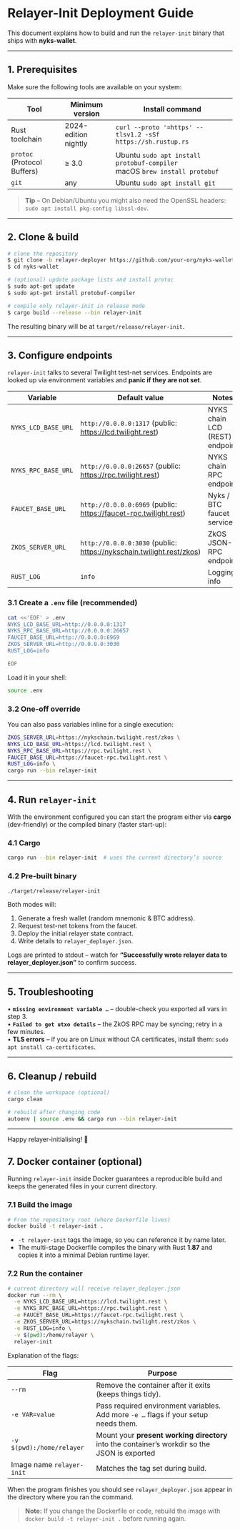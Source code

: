 # Relayer-Init Deployment Guide

This document explains how to build and run the `relayer-init` binary that ships with **nyks-wallet**.

---

## 1. Prerequisites

Make sure the following tools are available on your system:

| Tool                        | Minimum version      | Install command                                                               |
| --------------------------- | -------------------- | ----------------------------------------------------------------------------- |
| Rust toolchain              | 2024-edition nightly | `curl --proto '=https' --tlsv1.2 -sSf https://sh.rustup.rs`                   |
| `protoc` (Protocol Buffers) | ≥ 3.0                | Ubuntu `sudo apt install protobuf-compiler`<br/>macOS `brew install protobuf` |
| `git`                       | any                  | Ubuntu `sudo apt install git`                                                 |

> **Tip** – On Debian/Ubuntu you might also need the OpenSSL headers: `sudo apt install pkg-config libssl-dev`.

---

## 2. Clone & build

```bash
# clone the repository
$ git clone -b relayer-deployer https://github.com/your-org/nyks-wallet.git
$ cd nyks-wallet

# (optional) update package lists and install protoc
$ sudo apt-get update
$ sudo apt-get install protobuf-compiler

# compile only relayer-init in release mode
$ cargo build --release --bin relayer-init
```

The resulting binary will be at `target/release/relayer-init`.

---

## 3. Configure endpoints

`relayer-init` talks to several Twilight test-net services. Endpoints are looked up via environment variables and **panic if they are not set**.

| Variable            | Default value                                                        | Notes                          |
| ------------------- | -------------------------------------------------------------------- | ------------------------------ |
| `NYKS_LCD_BASE_URL` | `http://0.0.0.0:1317` (public: https://lcd.twilight.rest)            | NYKS chain LCD (REST) endpoint |
| `NYKS_RPC_BASE_URL` | `http://0.0.0.0:26657` (public: https://rpc.twilight.rest)           | NYKS chain RPC endpoint        |
| `FAUCET_BASE_URL`   | `http://0.0.0.0:6969` (public: https://faucet-rpc.twilight.rest)     | Nyks / BTC faucet services     |
| `ZKOS_SERVER_URL`   | `http://0.0.0.0:3030` (public: https://nykschain.twilight.rest/zkos) | ZkOS JSON-RPC endpoint         |
| `RUST_LOG`          | `info`                                                               | Logging info                   |

### 3.1 Create a `.env` file (recommended)

```bash
cat <<'EOF' > .env
NYKS_LCD_BASE_URL=http://0.0.0.0:1317
NYKS_RPC_BASE_URL=http://0.0.0.0:26657
FAUCET_BASE_URL=http://0.0.0.0:6969
ZKOS_SERVER_URL=http://0.0.0.0:3030
RUST_LOG=info

EOF
```

Load it in your shell:

```bash
source .env
```

### 3.2 One-off override

You can also pass variables inline for a single execution:

```bash
ZKOS_SERVER_URL=https://nykschain.twilight.rest/zkos \
NYKS_LCD_BASE_URL=https://lcd.twilight.rest \
NYKS_RPC_BASE_URL=https://rpc.twilight.rest \
FAUCET_BASE_URL=https://faucet-rpc.twilight.rest \
RUST_LOG=info \
cargo run --bin relayer-init
```

---

## 4. Run `relayer-init`

With the environment configured you can start the program either via **cargo** (dev-friendly) or the compiled binary (faster start-up):

### 4.1 Cargo

```bash
cargo run --bin relayer-init  # uses the current directory’s source
```

### 4.2 Pre-built binary

```bash
./target/release/relayer-init
```

Both modes will:

1. Generate a fresh wallet (random mnemonic & BTC address).
2. Request test-net tokens from the faucet.
3. Deploy the initial relayer state contract.
4. Write details to `relayer_deployer.json`.

Logs are printed to stdout – watch for **“Successfully wrote relayer data to relayer_deployer.json”** to confirm success.

---

## 5. Troubleshooting

• **`missing environment variable …`** – double-check you exported all vars in step 3.  
• **`Failed to get utxo details`** – the ZkOS RPC may be syncing; retry in a few minutes.  
• **TLS errors** – if you are on Linux without CA certificates, install them: `sudo apt install ca-certificates`.

---

## 6. Cleanup / rebuild

```bash
# clean the workspace (optional)
cargo clean

# rebuild after changing code
autoenv | source .env && cargo run --bin relayer-init
```

---

Happy relayer-initialising! 🎉

## 7. Docker container (optional)

Running `relayer-init` inside Docker guarantees a reproducible build and keeps the generated files in your current directory.

### 7.1 Build the image

```bash
# From the repository root (where Dockerfile lives)
docker build -t relayer-init .
```

- `-t relayer-init` tags the image, so you can reference it by name later.
- The multi-stage Dockerfile compiles the binary with Rust **1.87** and copies it into a minimal Debian runtime layer.

### 7.2 Run the container

```bash
# current directory will receive relayer_deployer.json
docker run --rm \
  -e NYKS_LCD_BASE_URL=https://lcd.twilight.rest \
  -e NYKS_RPC_BASE_URL=https://rpc.twilight.rest \
  -e FAUCET_BASE_URL=https://faucet-rpc.twilight.rest \
  -e ZKOS_SERVER_URL=https://nykschain.twilight.rest/zkos \
  -e RUST_LOG=info \
  -v $(pwd):/home/relayer \
  relayer-init
```

Explanation of the flags:

| Flag                      | Purpose                                                                                       |
| ------------------------- | --------------------------------------------------------------------------------------------- |
| `--rm`                    | Remove the container after it exits (keeps things tidy).                                      |
| `-e VAR=value`            | Pass required environment variables. Add more `-e …` flags if your setup needs them.          |
| `-v $(pwd):/home/relayer` | Mount your **present working directory** into the container’s workdir so the JSON is exported |
| Image name `relayer-init` | Matches the tag set during build.                                                             |

When the program finishes you should see `relayer_deployer.json` appear in the directory where you ran the command.

> **Note:** If you change the Dockerfile or code, rebuild the image with `docker build -t relayer-init .` before running again.
